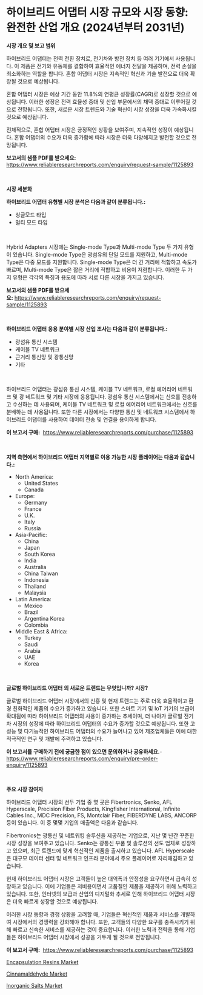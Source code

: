 <p><h1>하이브리드 어댑터 시장 규모와 시장 동향: 완전한 산업 개요 (2024년부터 2031년)</h1></p><p><strong>시장 개요 및 보고 범위</strong></p>
<p><p>하이브리드 어댑터는 전력 전환 장치로, 전기차와 방전 장치 등 여러 기기에서 사용됩니다. 이 제품은 전기와 유동체를 결합하여 효율적인 에너지 전달을 제공하며, 전력 손실을 최소화하는 역할을 합니다. 혼합 어댑터 시장은 지속적인 혁신과 기술 발전으로 더욱 확장될 것으로 예상됩니다.</p><p>혼합 어댑터 시장은 예상 기간 동안 11.8%의 연평균 성장률(CAGR)로 성장할 것으로 예상됩니다. 이러한 성장은 전력 효율성 증대 및 산업 부문에서의 채택 증대로 이루어질 것으로 전망됩니다. 또한, 새로운 시장 트렌드와 기술 혁신이 시장 성장을 더욱 가속화시킬 것으로 예상됩니다.</p><p>전체적으로, 혼합 어댑터 시장은 긍정적인 상황을 보여주며, 지속적인 성장이 예상됩니다. 혼합 어댑터의 수요가 더욱 증가함에 따라 시장은 더욱 다양해지고 발전할 것으로 전망됩니다.</p></p>
<p><strong>보고서의 샘플 PDF를 받으세요:</strong> <a href="https://www.reliableresearchreports.com/enquiry/request-sample/1125893">https://www.reliableresearchreports.com/enquiry/request-sample/1125893</a></p>
<p>&nbsp;</p>
<p><strong>시장 세분화</strong></p>
<p><strong>하이브리드 어댑터 유형별 시장 분석은 다음과 같이 분류됩니다.:</strong></p>
<p><ul><li>싱글모드 타입</li><li>멀티 모드 타입</li></ul></p>
<p>&nbsp;</p>
<p><p>Hybrid Adapters 시장에는 Single-mode Type과 Multi-mode Type 두 가지 유형이 있습니다. Single-mode Type은 광섬유의 단일 모드를 지원하고, Multi-mode Type은 다중 모드를 지원합니다. Single-mode Type은 더 긴 거리에 적합하고 속도가 빠르며, Multi-mode Type은 짧은 거리에 적합하고 비용이 저렴합니다. 이러한 두 가지 유형은 각각의 특징과 용도에 따라 서로 다른 시장을 가지고 있습니다.</p></p>
<p><strong>보고서의 샘플 PDF를 받으세요:</strong>&nbsp;<a href="https://www.reliableresearchreports.com/enquiry/request-sample/1125893">https://www.reliableresearchreports.com/enquiry/request-sample/1125893</a></p>
<p>&nbsp;</p>
<p><strong> 하이브리드 어댑터 응용 분야별 시장 산업 조사는 다음과 같이 분류됩니다.:</strong></p>
<p><ul><li>광섬유 통신 시스템</li><li>케이블 TV 네트워크</li><li>근거리 통신망 및 광통신망</li><li>기타</li></ul></p>
<p>&nbsp;</p>
<p><p>하이브리드 어댑터는 광섬유 통신 시스템, 케이블 TV 네트워크, 로컬 에어리어 네트워크 및 광 네트워크 및 기타 시장에 응용됩니다. 광섬유 통신 시스템에서는 신호를 전송하고 수신하는 데 사용되며, 케이블 TV 네트워크 및 로컬 에어리어 네트워크에서는 신호를 분배하는 데 사용됩니다. 또한 다른 시장에서는 다양한 통신 및 네트워크 시스템에서 하이브리드 어댑터를 사용하여 데이터 전송 및 연결을 용이하게 합니다.</p></p>
<p><strong>이 보고서 구매:</strong>&nbsp; <a href="https://www.reliableresearchreports.com/purchase/1125893">https://www.reliableresearchreports.com/purchase/1125893</a></p>
<p>&nbsp;</p>
<p><strong>지역 측면에서 하이브리드 어댑터 지역별로 이용 가능한 시장 플레이어는 다음과 같습니다.:</strong></p>
<p><ul>
    <li>
        North America:
        <ul>
            <li>United States</li>
            <li>Canada</li>
        </ul>
    </li>
    <li>
        Europe:
        <ul>
            <li>Germany</li>
            <li>France</li>
            <li>U.K.</li>
            <li>Italy</li>
            <li>Russia</li>
        </ul>
    </li>
    <li>
        Asia-Pacific:
        <ul>
            <li>China</li>
            <li>Japan</li>
            <li>South Korea</li>
            <li>India</li>
            <li>Australia</li>
            <li>China Taiwan</li>
            <li>Indonesia</li>
            <li>Thailand</li>
            <li>Malaysia</li>
        </ul>
    </li>
    <li>
        Latin America:
        <ul>
            <li>Mexico</li>
            <li>Brazil</li>
            <li>Argentina Korea</li>
            <li>Colombia</li>
        </ul>
    </li>
    <li>
        Middle East & Africa:
        <ul>
            <li>Turkey</li>
            <li>Saudi</li>
            <li>Arabia</li>
            <li>UAE</li>
            <li>Korea</li>
        </ul>
    </li>
    </ul></p>
<p>&nbsp;</p>
<p><strong>글로벌 하이브리드 어댑터 의 새로운 트렌드는 무엇입니까? 시장?</strong></p>
<p><p>글로벌 하이브리드 어댑터 시장에서의 신흥 및 현재 트렌드는 주로 더욱 효율적이고 환경 친화적인 제품의 수요가 증가하고 있습니다. 또한 스마트 기기 및 IoT 기기의 보급이 확대됨에 따라 하이브리드 어댑터의 사용이 증가하는 추세이며, 더 나아가 글로벌 전기차 시장의 성장에 따라 하이브리드 어댑터의 수요가 증가할 것으로 예상됩니다. 또한 고성능 및 다기능적인 하이브리드 어댑터의 수요가 늘어나고 있어 제조업체들은 이에 대한 적극적인 연구 및 개발에 주력하고 있습니다.</p></p>
<p><strong>이 보고서를 구매하기 전에 궁금한 점이 있으면 문의하거나 공유하세요.</strong>- <a href="https://www.reliableresearchreports.com/enquiry/pre-order-enquiry/1125893">https://www.reliableresearchreports.com/enquiry/pre-order-enquiry/1125893</a></p>
<p>&nbsp;</p>
<p><strong>주요 시장 참여자</strong></p>
<p><p>하이브리드 어댑터 시장의 선두 기업 중 몇 곳은 Fibertronics, Senko, AFL Hyperscale, Precision Fiber Products, Kingfisher International, Infinite Cables Inc., MDC Precision, FS, Montclair Fiber, FIBERDYNE LABS, ANCORP 등이 있습니다. 이 중 몇몇 기업의 매출액은 다음과 같습니다.</p><p>Fibertronics는 광통신 및 네트워킹 솔루션을 제공하는 기업으로, 지난 몇 년간 꾸준한 시장 성장을 보여주고 있습니다. Senko는 광통신 부품 및 솔루션의 선도 업체로 성장하고 있으며, 최근 트렌드에 맞게 혁신적인 제품을 출시하고 있습니다. AFL Hyperscale은 대규모 데이터 센터 및 네트워크 인프라 분야에서 주요 플레이어로 자리매김하고 있습니다.</p><p>현재 하이브리드 어댑터 시장은 고객들이 높은 대역폭과 안정성을 요구하면서 급속히 성장하고 있습니다. 이에 기업들은 저비용이면서 고품질인 제품을 제공하기 위해 노력하고 있습니다. 또한, 인터넷의 보급과 산업의 디지털화 추세로 인해 하이브리드 어댑터 시장은 더욱 빠르게 성장할 것으로 예상됩니다.</p><p>이러한 시장 동향과 경쟁 상황을 고려할 때, 기업들은 혁신적인 제품과 서비스를 개발하여 시장에서의 경쟁력을 강화해야 합니다. 또한, 고객들의 다양한 요구를 충족시키기 위해 빠르고 신속한 서비스를 제공하는 것이 중요합니다. 이러한 노력과 전략을 통해 기업들은 하이브리드 어댑터 시장에서 성공을 거두게 될 것으로 전망됩니다.</p></p>
<p><strong>이 보고서 구매:</strong>&nbsp;&nbsp;<a href="https://www.reliableresearchreports.com/purchase/1125893">https://www.reliableresearchreports.com/purchase/1125893</a></p>
<p><p><a href="https://github.com/nicoletavirag/Market-Research-Report-List-2/blob/main/encapsulation-resins-market.md">Encapsulation Resins Market</a></p><p><a href="https://github.com/mauripalmi/Market-Research-Report-List-2/blob/main/cinnamaldehyde-market.md">Cinnamaldehyde Market</a></p><p><a href="https://github.com/redneck06/Market-Research-Report-List-2/blob/main/inorganic-salts-market.md">Inorganic Salts Market</a></p></p>
